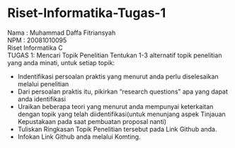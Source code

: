 # Riset-Informatika-Tugas-1
Nama : Muhammad Daffa Fitriansyah <br>
NPM  : 20081010095 <br>
Riset Informatika C <br>
TUGAS 1: Mencari Topik Penelitian
Tentukan 1-3 alternatif topik penelitian yang anda minati, untuk setiap topik:
-  Indentifikasi persoalan praktis yang menurut anda perlu diselesaikan melalui penelitian
-  Dari persoalan praktis itu, pikirkan “research questions” apa yang dapat anda identifikasi
-  Uraikan beberapa teori yang menurut anda mempunyai keterkaitan dengan topik yang telah diidentifikasi(untuk menunjang aspek Tinjauan Kepustakaan pada saat pembuatan proposal nanti)
-  Tuliskan Ringkasan Topik Penelitian tersebut pada Link Github anda.
-  Infokan Link Github anda melalui Komting.
